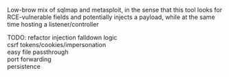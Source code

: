Low-brow mix of sqlmap and metasploit, in the sense that this tool looks for RCE-vulnerable fields and potentially injects a payload, while at the same time hosting a listener/controller


TODO:
    refactor injection falldown logic\
    csrf tokens/cookies/impersonation\
    easy file passthrough\
    port forwarding\
    persistence
